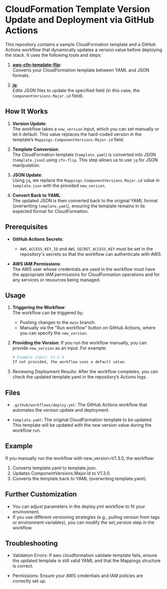 # CloudFormation Template Version Update and Deployment via GitHub Actions

This repository contains a sample CloudFormation template and a GitHub Actions workflow that dynamically updates a version value before deploying the stack. It uses the following tools and steps:

1. **[aws-cfn-template-flip](https://github.com/awslabs/aws-cfn-template-flip)**:  
   Converts your CloudFormation template between YAML and JSON formats.
   
2. **[jq](https://stedolan.github.io/jq/)**:  
   Edits JSON files to update the specified field (in this case, the `ComponentVersions.Major.id` field).

## How It Works

1. **Version Update**:  
   The workflow takes a `new_version` input, which you can set manually or let it default. This value replaces the hard-coded version in the template’s `Mappings.ComponentVersions.Major.id` field.

2. **Template Conversion**:  
   The CloudFormation template (`template.yaml`) is converted into JSON (`template.json`) using `cfn-flip`. This step allows us to use `jq` for JSON manipulation.

3. **JSON Update**:  
   Using `jq`, we replace the `Mappings.ComponentVersions.Major.id` value in `template.json` with the provided `new_version`.

4. **Convert Back to YAML**:  
   The updated JSON is then converted back to the original YAML format (overwriting `template.yaml`), ensuring the template remains in its expected format for CloudFormation.

## Prerequisites

- **GitHub Actions Secrets**:  
  - `AWS_ACCESS_KEY_ID` and `AWS_SECRET_ACCESS_KEY` must be set in the repository's secrets so that the workflow can authenticate with AWS.
  
- **AWS IAM Permissions**:  
  The AWS user whose credentials are used in the workflow must have the appropriate IAM permissions for CloudFormation operations and for any services or resources being managed.

## Usage

1. **Triggering the Workflow**:  
   The workflow can be triggered by:
   - Pushing changes to the `main` branch.
   - Manually via the "Run workflow" button on GitHub Actions, where you can specify the `new_version`.

2. **Providing the Version**:
   If you run the workflow manually, you can provide `new_version` as an input. For example:
   ```bash
   # Example input: V1.2.4
   If not provided, the workflow uses a default value.

3. Reviewing Deployment Results:
   After the workflow completes, you can check the updated template.yaml in the repository’s Actions logs.

## Files
- `.github/workflows/deploy.yml`:
The GitHub Actions workflow that automates the version update and deployment.

- `template.yaml`:
The original CloudFormation template to be updated. This template will be updated with the new version value during the workflow run.

## Example
If you manually run the workflow with new_version=V1.3.0, the workflow:

1. Converts template.yaml to template.json.
2. Updates ComponentVersions.Major.id to V1.3.0.
3. Converts the template back to YAML (overwriting template.yaml).

## Further Customization
- You can adjust parameters in the deploy.yml workflow to fit your environment.
- If you use different versioning strategies (e.g., pulling version from tags or environment variables), you can modify the set_version step in the workflow.

## Troubleshooting
- Validation Errors:
If aws cloudformation validate-template fails, ensure the updated template is still valid YAML and that the Mappings structure is correct.

- Permissions:
Ensure your AWS credentials and IAM policies are correctly set up.
